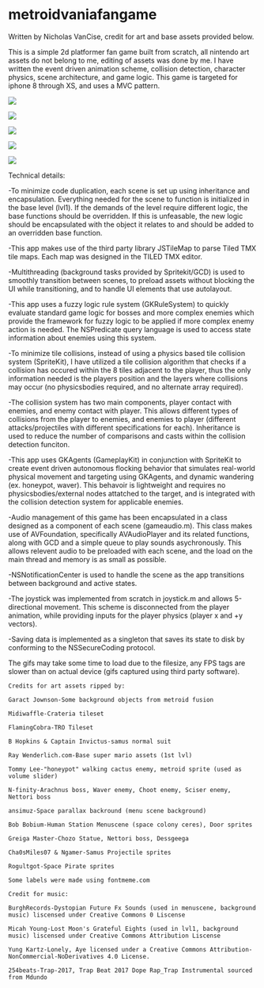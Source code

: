 # metroidvaniafangame

Written by Nicholas VanCise, credit for art and base assets provided below.

This is a simple 2d platformer fan game built from scratch, all nintendo art assets do not belong to me, editing of assets was done by me. 
I have written the event driven animation scheme, collision detection, character physics, scene architecture, and game logic. 
This game is targeted for iphone 8 through XS, and uses a MVC pattern.

![](menuscenedemo_v4.gif)

![](honeypottrackdemo_v4.gif)

![](bossdemo_v3.gif)

![](lvl3demov5.gif)

![](lvl3desroom.gif)

Technical details:

-To minimize code duplication, each scene is set up using inheritance and encapsulation. Everything needed for the scene to function is initialized in the base level (lvl1). If the demands of the level require different logic, the base functions should be overridden. If this is unfeasable, the new logic should be encapsulated with the object it relates to and should be added to an overridden base function.

-This app makes use of the third party library JSTileMap to parse Tiled TMX tile maps. Each map was designed in the TILED TMX editor.

-Multithreading (background tasks provided by Spritekit/GCD) is used to smoothly transition between scenes, to preload assets without blocking the UI while transitioning, and to handle UI elements that use autolayout.

-This app uses a fuzzy logic rule system (GKRuleSystem) to quickly evaluate standard game logic for bosses and more complex enemies which provide the framework for fuzzy logic to be applied if more complex enemy action is needed. The NSPredicate query language is used to access state information about enemies using this system.

-To minimize tile collisions, instead of using a physics based tile collision system (SpriteKit), I have utilized a tile collision algorithm that checks if a collision has occured within the 8 tiles adjacent to the player, thus the only information needed is the players position and the layers where collisions may occur (no physicsbodies required, and no alternate array required).

-The collision system has two main components, player contact with enemies, and enemy contact with player. This allows different types of collisions from the player to enemies, and enemies to player (different attacks/projectiles with different specifications for each). Inheritance is used to reduce the number of comparisons and casts within the collision detection funciton.

-This app uses GKAgents (GameplayKit) in conjunction with SpriteKit to create event driven autonomous flocking behavior that simulates real-world physical movement and targeting using GKAgents, and dynamic wandering (ex. honeypot, waver). This behavoir is lightweight and requires no physicsbodies/external nodes attatched to the target, and is integrated with the collision detection system for applicable enemies.

-Audio management of this game has been encapsulated in a class designed as a component of each scene (gameaudio.m). This class makes use of AVFoundation, specifically AVAudioPlayer and its related functions, along with GCD and a simple queue to play sounds asychronously. This allows relevent audio to be preloaded with each scene, and the load on the main thread and memory is as small as possible.

-NSNotificationCenter is used to handle the scene as the app transitions between background and active states.

-The joystick was implemented from scratch in joystick.m and allows 5-directional movement. This scheme is disconnected from the player animation, while providing inputs for the player physics (player x and +y vectors).

-Saving data is implemented as a singleton that saves its state to disk by conforming to the NSSecureCoding protocol. 

The gifs may take some time to load due to the filesize, any FPS tags are slower than on actual device (gifs captured using third party software).


    Credits for art assets ripped by:

    Garact Jownson-Some background objects from metroid fusion

    Midiwaffle-Crateria tileset

    FlamingCobra-TRO Tileset

    B Hopkins & Captain Invictus-samus normal suit

    Ray Wenderlich.com-Base super mario assets (1st lvl)

    Tommy Lee-"honeypot" walking cactus enemy, metroid sprite (used as volume slider)

    N-finity-Arachnus boss, Waver enemy, Choot enemy, Sciser enemy, Nettori boss

    ansimuz-Space parallax backround (menu scene background)

    Bob Bobium-Human Station Menuscene (space colony ceres), Door sprites

    Greiga Master-Chozo Statue, Nettori boss, Dessgeega

    Cha0sMiles07 & Ngamer-Samus Projectile sprites
    
    Rogultgot-Space Pirate sprites

    Some labels were made using fontmeme.com

    Credit for music:

    BurghRecords-Dystopian Future Fx Sounds (used in menuscene, background music) liscensed under Creative Commons 0 Liscense

    Micah Young-Lost Moon's Grateful Eights (used in lvl1, background music) liscensed under Creative Commons Attribution Liscense

    Yung Kartz-Lonely, Aye licensed under a Creative Commons Attribution-NonCommercial-NoDerivatives 4.0 License.

    254beats-Trap-2017, Trap Beat 2017 Dope Rap_Trap Instrumental sourced from Mdundo
